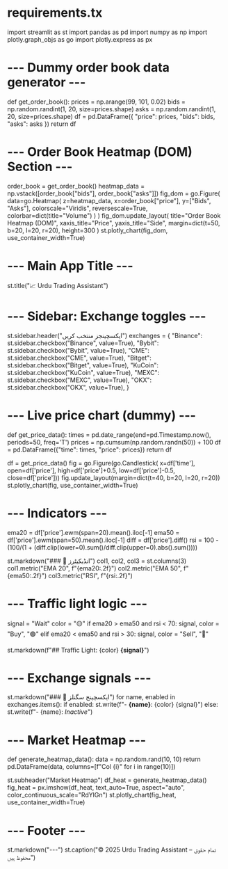 # requirements.tx
import streamlit as st
import pandas as pd
import numpy as np
import plotly.graph_objs as go
import plotly.express as px

# --- Dummy order book data generator ---
def get_order_book():
    prices = np.arange(99, 101, 0.02)
    bids = np.random.randint(1, 20, size=prices.shape)
    asks = np.random.randint(1, 20, size=prices.shape)
    df = pd.DataFrame({
        "price": prices,
        "bids": bids,
        "asks": asks
    })
    return df

# --- Order Book Heatmap (DOM) Section ---
order_book = get_order_book()
heatmap_data = np.vstack([order_book["bids"], order_book["asks"]])
fig_dom = go.Figure(
    data=go.Heatmap(
        z=heatmap_data,
        x=order_book["price"],
        y=["Bids", "Asks"],
        colorscale="Viridis",
        reversescale=True,
        colorbar=dict(title="Volume")
    )
)
fig_dom.update_layout(
    title="Order Book Heatmap (DOM)",
    xaxis_title="Price",
    yaxis_title="Side",
    margin=dict(t=50, b=20, l=20, r=20),
    height=300
)
st.plotly_chart(fig_dom, use_container_width=True)

# --- Main App Title ---
st.title("📈 Urdu Trading Assistant")

# --- Sidebar: Exchange toggles ---
st.sidebar.header("ایکسچینجز منتخب کریں")
exchanges = {
    "Binance": st.sidebar.checkbox("Binance", value=True),
    "Bybit":   st.sidebar.checkbox("Bybit",   value=True),
    "CME":     st.sidebar.checkbox("CME",     value=True),
    "Bitget":  st.sidebar.checkbox("Bitget",  value=True),
    "KuCoin":  st.sidebar.checkbox("KuCoin",  value=True),
    "MEXC":    st.sidebar.checkbox("MEXC",    value=True),
    "OKX":     st.sidebar.checkbox("OKX",     value=True),
}

# --- Live price chart (dummy) ---
def get_price_data():
    times = pd.date_range(end=pd.Timestamp.now(), periods=50, freq='T')
    prices = np.cumsum(np.random.randn(50)) + 100
    df = pd.DataFrame({"time": times, "price": prices})
    return df

df = get_price_data()
fig = go.Figure(go.Candlestick(
    x=df['time'], open=df['price'], high=df['price']+0.5,
    low=df['price']-0.5, close=df['price']))
fig.update_layout(margin=dict(t=40, b=20, l=20, r=20))
st.plotly_chart(fig, use_container_width=True)

# --- Indicators ---
ema20 = df['price'].ewm(span=20).mean().iloc[-1]
ema50 = df['price'].ewm(span=50).mean().iloc[-1]
diff = df['price'].diff()
rsi = 100 - (100/(1 + (diff.clip(lower=0).sum()/diff.clip(upper=0).abs().sum())))

st.markdown("### 🔧 انڈیکیٹرز")
col1, col2, col3 = st.columns(3)
col1.metric("EMA 20", f"{ema20:.2f}")
col2.metric("EMA 50", f"{ema50:.2f}")
col3.metric("RSI", f"{rsi:.2f}")

# --- Traffic light logic ---
signal = "Wait"
color  = "🟡"
if ema20 > ema50 and rsi < 70:
    signal, color = "Buy", "🟢"
elif ema20 < ema50 and rsi > 30:
    signal, color = "Sell", "🔴"

st.markdown(f"## Traffic Light: {color} **{signal}**")

# --- Exchange signals ---
st.markdown("### 🔀 ایکسچینج سگنلز")
for name, enabled in exchanges.items():
    if enabled:
        st.write(f"- **{name}**: {color} {signal}")
    else:
        st.write(f"- {name}: _Inactive_")

# --- Market Heatmap ---
def generate_heatmap_data():
    data = np.random.rand(10, 10)
    return pd.DataFrame(data, columns=[f"Col {i}" for i in range(10)])

st.subheader("Market Heatmap")
df_heat = generate_heatmap_data()
fig_heat = px.imshow(df_heat, text_auto=True, aspect="auto", color_continuous_scale="RdYlGn")
st.plotly_chart(fig_heat, use_container_width=True)

# --- Footer ---
st.markdown("---")
st.caption("© 2025 Urdu Trading Assistant – تمام حقوق محفوظ ہیں")
